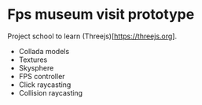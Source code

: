 # Fps museum visit prototype

Project school to learn (Threejs)[https://threejs.org].

- Collada models
- Textures
- Skysphere
- FPS controller
- Click raycasting
- Collision raycasting

